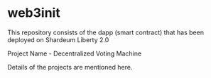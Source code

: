 # web3init

This repository consists of the dapp (smart contract) that has been deployed on Shardeum Liberty 2.0 

Project Name - Decentralized Voting Machine

Details of the projects are mentioned here.
